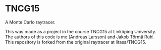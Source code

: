 # TNCG15
A Monte Carlo raytracer.

This was made as a project in the course TNCG15 at Linköping University. 
The authors of this code is me (Andreas Larsson) and Jakob Törmä Ruhl.
This repository is forked from the original raytracer at litasa/TNCG15.
